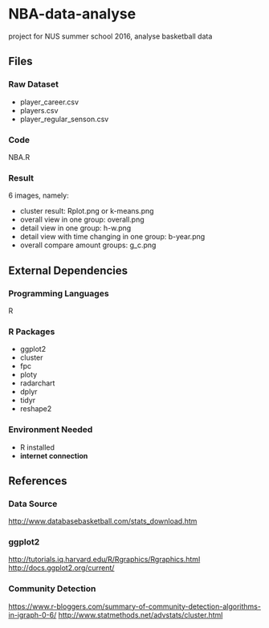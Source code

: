 # NBA-data-analyse
project for NUS summer school 2016, analyse basketball data


## Files

### Raw Dataset
+ player_career.csv
+ players.csv
+ player_regular_senson.csv

### Code
NBA.R

### Result
6 images, namely:
+ cluster result: Rplot.png or k-means.png
+ overall view in one group: overall.png
+ detail view in one group: h-w.png
+ detail view with time changing in one group: b-year.png
+ overall compare amount groups: g_c.png

## External Dependencies
### Programming Languages
R
### R Packages
+ ggplot2
+ cluster
+ fpc
+ ploty
+ radarchart
+ dplyr
+ tidyr
+ reshape2

### Environment Needed
+ R installed
+ **internet connection**

## References
### Data Source
http://www.databasebasketball.com/stats_download.htm
### ggplot2
http://tutorials.iq.harvard.edu/R/Rgraphics/Rgraphics.html
http://docs.ggplot2.org/current/
### Community Detection
https://www.r-bloggers.com/summary-of-community-detection-algorithms-in-igraph-0-6/
http://www.statmethods.net/advstats/cluster.html
